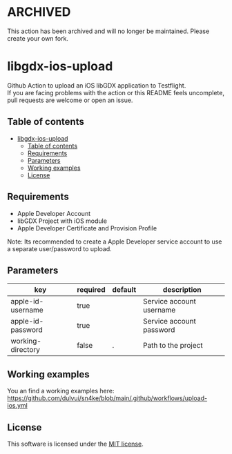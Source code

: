 # ARCHIVED
This action has been archived and will no longer be maintained.
Please create your own fork.

# libgdx-ios-upload
Github Action to upload an iOS libGDX application to Testflight.  
If you are facing problems with the action or this README feels uncomplete, pull requests are welcome or open an issue.

## Table of contents
- [libgdx-ios-upload](#libgdx-ios-upload)
  - [Table of contents](#table-of-contents)
  - [Requirements](#requirements)
  - [Parameters](#parameters)
  - [Working examples](#working-examples)
  - [License](#license)
## Requirements
 - Apple Developer Account
 - libGDX Project with iOS module
 - Apple Developer Certificate and Provision Profile

Note: Its recommended to create a Apple Developer service account to use a separate user/password to upload.

## Parameters
| key | required | default | description |
| ----|----------|---------|-------------|
| apple-id-username | true |   | Service account username |
| apple-id-password | true |   | Service account password |
| working-directory | false | . | Path to the project |

## Working examples
You an find a working examples here:  
https://github.com/dulvui/sn4ke/blob/main/.github/workflows/upload-ios.yml

## License
This software is licensed under the [MIT license](LICENSE).
